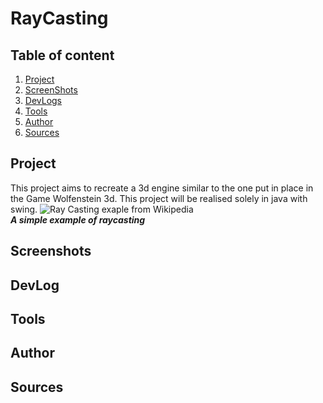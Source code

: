 # RayCasting #
## Table of content ##
1. [Project]()
2. [ScreenShots]()
3. [DevLogs]()
4. [Tools]()
5. [Author]()
6. [Sources]()
## Project ##
This project aims to recreate a 3d engine similar to the one put in place in the Game Wolfenstein 3d. This project will be realised solely in java with swing.
![Ray Casting exaple from Wikipedia]()  
***A simple example of raycasting***
## Screenshots ##
## DevLog ##
## Tools ##
## Author ##
## Sources ##
